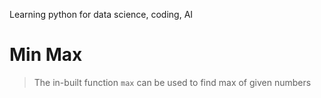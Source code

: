Learning python for data science, coding, AI


# Min Max
> The in-built function `max` can be used to find max of given numbers

